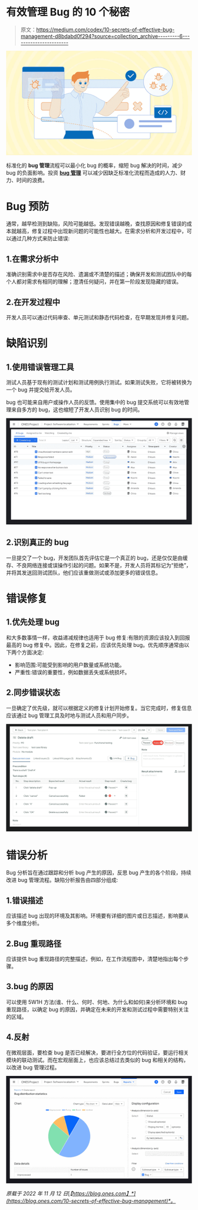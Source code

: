 # 有效管理 Bug 的 10 个秘密

> 原文：<https://medium.com/codex/10-secrets-of-effective-bug-management-d8bdabd0f294?source=collection_archive---------6----------------------->

![](img/0b0201907e9d360fe615233afc31dcf4.png)

标准化的 **bug 管理**流程可以最小化 bug 的概率，缩短 bug 解决的时间，减少 bug 的负面影响。投资 [**bug 管理**](https://ones.com/products/testcase) 可以减少因缺乏标准化流程而造成的人力、财力、时间的浪费。

# Bug 预防

通常，越早检测到缺陷，风险可能越低。发现错误越晚，查找原因和修复错误的成本就越高，修复过程中出现新问题的可能性也越大。在需求分析和开发过程中，可以通过几种方式来防止错误:

## 1.在需求分析中

准确识别需求中是否存在风险、遗漏或不清楚的描述；确保开发和测试团队中的每个人都对需求有相同的理解；澄清任何疑问，并在第一阶段发现隐藏的错误。

## 2.在开发过程中

开发人员可以通过代码审查、单元测试和静态代码检查，在早期发现并修复问题。

# 缺陷识别

## 1.使用错误管理工具

测试人员基于现有的测试计划和测试用例执行测试。如果测试失败，它将被转换为一个 bug 并提交给开发人员。

bug 也可能来自用户或操作人员的反馈。使用集中的 bug 提交系统可以有效地管理来自多方的 bug，这也缩短了开发人员识别 bug 的时间。

![](img/aaff8ed0129cfb781b5762852fd6b139.png)

## 2.识别真正的 bug

一旦提交了一个 bug，开发团队首先评估它是一个真正的 bug，还是仅仅是由缓存、不良网络连接或误操作引起的问题。如果不是，开发人员将其标记为“拒绝”，并将其发送回测试团队，他们应该重做测试或添加更多的错误信息。

# 错误修复

## 1.优先处理 bug

和大多数事情一样，收益递减规律也适用于 bug 修复:有限的资源应该投入到回报最高的 bug 修复中。因此，在修复之前，应该优先处理 bug。优先顺序通常由以下两个方面决定:

*   影响范围:可能受到影响的用户数量或系统功能。
*   严重性:错误的重要性，例如数据丢失或系统损坏。

## 2.同步错误状态

一旦确定了优先级，就可以根据定义的修复计划开始修复。当它完成时，修复信息应该通过 bug 管理工具及时地与测试人员和用户同步。

![](img/73e9689cdd3c7ac6fc63f99cb72475d8.png)

# 错误分析

Bug 分析旨在通过跟踪和分析 bug 产生的原因，反思 bug 产生的各个阶段，持续改进 bug 管理流程。缺陷分析报告由四部分组成:

## 1.错误描述

应该描述 bug 出现的环境及其影响。环境要有详细的图片或日志描述，影响要从多个维度分析。

## 2.Bug 重现路径

应该提供 bug 重现路径的完整描述，例如，在工作流程图中，清楚地指出每个步骤。

## 3.bug 的原因

可以使用 5W1H 方法(谁、什么、何时、何地、为什么和如何)来分析环境和 bug 重现路径，以确定 bug 的原因，并确定在未来的开发和测试过程中需要特别关注的区域。

## 4.反射

在微观层面，要检查 bug 是否已经解决，要进行全方位的代码验证，要运行相关模块的联动测试。而在宏观层面上，也应该总结过去类似的 bug 和相关的结构，以改进 bug 管理过程。

![](img/786e028ce246c63d781a5b2198490b5b.png)

*原载于 2022 年 11 月 12 日*[*【https://blog.ones.com】*](https://blog.ones.com/10-secrets-of-effective-bug-management)*。*